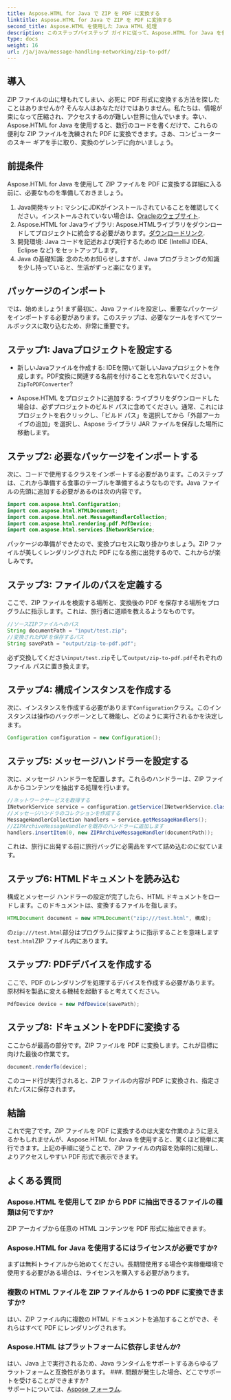 ```yaml
---
title: Aspose.HTML for Java で ZIP を PDF に変換する
linktitle: Aspose.HTML for Java で ZIP を PDF に変換する
second_title: Aspose.HTML を使用した Java HTML 処理
description: このステップバイステップ ガイドに従って、Aspose.HTML for Java を使用して ZIP ファイルを PDF に簡単に変換します。
type: docs
weight: 16
url: /ja/java/message-handling-networking/zip-to-pdf/
---
```

## 導入
ZIP ファイルの山に埋もれてしまい、必死に PDF 形式に変換する方法を探したことはありませんか? そんな人はあなただけではありません。私たちは、情報が束になって圧縮され、アクセスするのが難しい世界に住んでいます。幸い、Aspose.HTML for Java を使用すると、数行のコードを書くだけで、これらの便利な ZIP ファイルを洗練された PDF に変換できます。さあ、コンピューターのスキー ギアを手に取り、変換のゲレンデに向かいましょう。
## 前提条件
Aspose.HTML for Java を使用して ZIP ファイルを PDF に変換する詳細に入る前に、必要なものを準備しておきましょう。
1.  Java開発キット: マシンにJDKがインストールされていることを確認してください。インストールされていない場合は、[Oracleのウェブサイト](https://www.oracle.com/java/technologies/javase-jdk11-downloads.html).
2.  Aspose.HTML for Javaライブラリ: Aspose.HTMLライブラリをダウンロードしてプロジェクトに統合する必要があります。[ダウンロードリンク](https://releases.aspose.com/html/java/).
3. 開発環境: Java コードを記述および実行するための IDE (IntelliJ IDEA、Eclipse など) をセットアップします。
4. Java の基礎知識: 念のためお知らせしますが、Java プログラミングの知識を少し持っていると、生活がずっと楽になります。
## パッケージのインポート
では、始めましょう! まず最初に、Java ファイルを設定し、重要なパッケージをインポートする必要があります。このステップは、必要なツールをすべてツールボックスに取り込むため、非常に重要です。 
## ステップ1: Javaプロジェクトを設定する
- 新しいJavaファイルを作成する: IDEを開いて新しいJavaプロジェクトを作成します。PDF変換に関連する名前を付けることを忘れないでください。`ZipToPDFConverter`?
  
- Aspose.HTML をプロジェクトに追加する: ライブラリをダウンロードした場合は、必ずプロジェクトのビルド パスに含めてください。通常、これにはプロジェクトを右クリックし、「ビルド パス」を選択してから「外部アーカイブの追加」を選択し、Aspose ライブラリ JAR ファイルを保存した場所に移動します。
## ステップ2: 必要なパッケージをインポートする
次に、コードで使用するクラスをインポートする必要があります。このステップは、これから準備する食事のテーブルを準備するようなものです。Java ファイルの先頭に追加する必要があるのは次の内容です。
```java
import com.aspose.html.Configuration;
import com.aspose.html.HTMLDocument;
import com.aspose.html.net.MessageHandlerCollection;
import com.aspose.html.rendering.pdf.PdfDevice;
import com.aspose.html.services.INetworkService;
```
パッケージの準備ができたので、変換プロセスに取り掛かりましょう。ZIP ファイルが美しくレンダリングされた PDF になる旅に出発するので、これからが楽しみです。 
## ステップ3: ファイルのパスを定義する
ここで、ZIP ファイルを検索する場所と、変換後の PDF を保存する場所をプログラムに指示します。これは、旅行者に道順を教えるようなものです。
```java
//ソースZIPファイルへのパス
String documentPath = "input/test.zip";
//変換されたPDFを保存するパス
String savePath = "output/zip-to-pdf.pdf";
```
必ず交換してください`input/test.zip`そして`output/zip-to-pdf.pdf`それぞれのファイル パスに置き換えます。
## ステップ4: 構成インスタンスを作成する
次に、インスタンスを作成する必要があります`Configuration`クラス。このインスタンスは操作のバックボーンとして機能し、どのように実行されるかを決定します。
```java
Configuration configuration = new Configuration();
```
## ステップ5: メッセージハンドラーを設定する
次に、メッセージ ハンドラーを配置します。これらのハンドラーは、ZIP ファイルからコンテンツを抽出する処理を行います。 
```java
//ネットワークサービスを取得する
INetworkService service = configuration.getService(INetworkService.class);
//メッセージハンドラのコレクションを作成する
MessageHandlerCollection handlers = service.getMessageHandlers();
//ZIPArchiveMessageHandlerを既存のハンドラーに追加します
handlers.insertItem(0, new ZIPArchiveMessageHandler(documentPath));
```
これは、旅行に出発する前に旅行バッグに必需品をすべて詰め込むのに似ています。
## ステップ6: HTMLドキュメントを読み込む
構成とメッセージ ハンドラーの設定が完了したら、HTML ドキュメントをロードします。このドキュメントは、変換するファイルを指します。
```java
HTMLDocument document = new HTMLDocument("zip:///test.html", 構成);
```
の`zip:///test.html`部分はプログラムに探すように指示することを意味します`test.html`ZIP ファイル内にあります。
## ステップ7: PDFデバイスを作成する
ここで、PDF のレンダリングを処理するデバイスを作成する必要があります。原材料を製品に変える機械を起動すると考えてください。
```java
PdfDevice device = new PdfDevice(savePath);
```
## ステップ8: ドキュメントをPDFに変換する
ここからが最高の部分です。ZIP ファイルを PDF に変換します。これが目標に向けた最後の作業です。
```java
document.renderTo(device);
```
このコード行が実行されると、ZIP ファイルの内容が PDF に変換され、指定されたパスに保存されます。
## 結論
これで完了です。ZIP ファイルを PDF に変換するのは大変な作業のように思えるかもしれませんが、Aspose.HTML for Java を使用すると、驚くほど簡単に実行できます。上記の手順に従うことで、ZIP ファイルの内容を効率的に処理し、よりアクセスしやすい PDF 形式で表示できます。
## よくある質問
### Aspose.HTML を使用して ZIP から PDF に抽出できるファイルの種類は何ですか?  
ZIP アーカイブから任意の HTML コンテンツを PDF 形式に抽出できます。
### Aspose.HTML for Java を使用するにはライセンスが必要ですか?  
まずは無料トライアルから始めてください。長期間使用する場合や実稼働環境で使用する必要がある場合は、ライセンスを購入する必要があります。
### 複数の HTML ファイルを ZIP ファイルから 1 つの PDF に変換できますか?  
はい、ZIP ファイル内に複数の HTML ドキュメントを追加することができ、それらはすべて PDF にレンダリングされます。
### Aspose.HTML はプラットフォームに依存しませんか?  
はい、Java 上で実行されるため、Java ランタイムをサポートするあらゆるプラットフォームと互換性があります。
###. 問題が発生した場合、どこでサポートを受けることができますか?  
サポートについては、[Aspose フォーラム](https://forum.aspose.com/c/html/29).